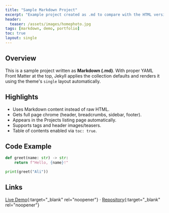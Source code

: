 ```yaml
---
title: "Sample Markdown Project"
excerpt: "Example project created as .md to compare with the HTML version."
header:
  teaser: /assets/images/homephoto.jpg
tags: [markdown, demo, portfolio]
toc: true
layout: single
---
```


## Overview

This is a sample project written as **Markdown (.md)**. With proper YAML Front Matter at the top,
Jekyll applies the collection defaults and renders it using the theme's `single` layout automatically.

## Highlights

- Uses Markdown content instead of raw HTML.
- Gets full page chrome (header, breadcrumbs, sidebar, footer).
- Appears in the Projects listing page automatically.
- Supports tags and header images/teasers.
- Table of contents enabled via `toc: true`.

## Code Example

```python
def greet(name: str) -> str:
    return f"Hello, {name}!"

print(greet("Ali"))
```

## Links

[Live Demo](https://example.com){:target="_blank" rel="noopener"} ·
[Repository](https://github.com/AlAsiri-Ali){:target="_blank" rel="noopener"}
